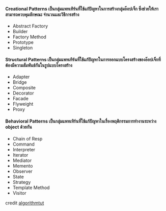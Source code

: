 

#### Creational Patterns เป็นกลุ่มแพทเทิร์นที่ใช้แก้ปัญหาในการสร้างกลุ่มอ๊อปเจ็ก ซึ่งช่วยให้เราสามารถควบคุมลักษณะ จำนวนและวิธีการสร้าง
- Abstract Factory
- Builder
- Factory Method
- Prototype
- Singleton

#### Structural Patterns เป็นกลุ่มแพทเทิร์นที่ใช้แก้ปัญหาในการออกแบบโครงสร้างของอ๊อปเจ็กที่ต้องมีความสัมพันธ์กันในรูปแบบโครงสร้าง
- Adapter
- Bridge
- Composite
- Decorator
- Facade
- Flyweight
- Proxy

#### Behavioral Patterns เป็นกลุ่มแพทเทิร์นที่ใช้แก้ปัญหาในเรื่องพฤติกรรมการทำงานระหว่าง object ด้วยกัน
- Chain of Resp
- Command
- Interpreter
- Iterator
- Mediator
- Memento
- Observer
- State
- Strategy
- Template Method
- Visitor

credit [algorithmtut](https://www.algorithmtut.com/algorithmdesign-pattern-tutorials/)
